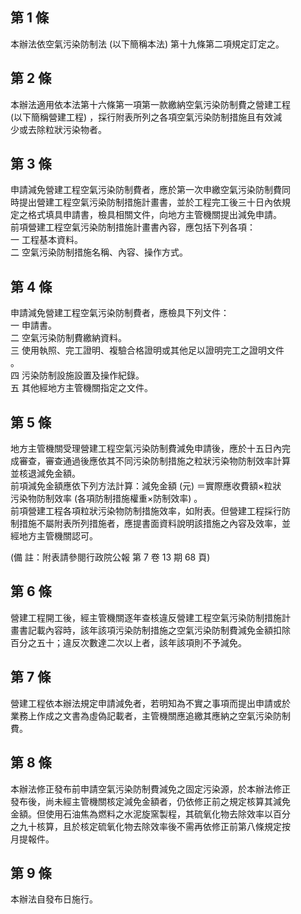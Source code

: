 第 1 條
-------
本辦法依空氣污染防制法 (以下簡稱本法) 第十九條第二項規定訂定之。

第 2 條
-------
本辦法適用依本法第十六條第一項第一款繳納空氣污染防制費之營建工程  
 (以下簡稱營建工程) ，採行附表所列之各項空氣污染防制措施且有效減  
少或去除粒狀污染物者。

第 3 條
-------
申請減免營建工程空氣污染防制費者，應於第一次申繳空氣污染防制費同  
時提出營建工程空氣污染防制措施計畫書，並於工程完工後三十日內依規  
定之格式填具申請書，檢具相關文件，向地方主管機關提出減免申請。  
前項營建工程空氣污染防制措施計畫書內容，應包括下列各項：  
一  工程基本資料。  
二  空氣污染防制措施名稱、內容、操作方式。

第 4 條
-------
申請減免營建工程空氣污染防制費者，應檢具下列文件：  
一  申請書。  
二  空氣污染防制費繳納資料。  
三  使用執照、完工證明、複驗合格證明或其他足以證明完工之證明文件  
    。  
四  污染防制設施設置及操作紀錄。  
五  其他經地方主管機關指定之文件。

第 5 條
-------
地方主管機關受理營建工程空氣污染防制費減免申請後，應於十五日內完  
成審查，審查通過後應依其不同污染防制措施之粒狀污染物防制效率計算  
並核退減免金額。  
前項減免金額應依下列方法計算：減免金額 (元) ＝實際應收費額×粒狀  
污染物防制效率 (各項防制措施權重×防制效率) 。  
前項營建工程各項粒狀污染物防制措施效率，如附表。但營建工程採行防  
制措施不屬附表所列措施者，應提書面資料說明該措施之內容及效率，並  
經地方主管機關認可。  
  
 (備      註：附表請參閱行政院公報 第 7 卷 13 期 68 頁)

第 6 條
-------
營建工程開工後，經主管機關逐年查核違反營建工程空氣污染防制措施計  
畫書記載內容時，該年該項污染防制措施之空氣污染防制費減免金額扣除  
百分之五十；違反次數達二次以上者，該年該項則不予減免。

第 7 條
-------
營建工程依本辦法規定申請減免者，若明知為不實之事項而提出申請或於  
業務上作成之文書為虛偽記載者，主管機關應追繳其應納之空氣污染防制  
費。

第 8 條
-------
本辦法修正發布前申請空氣污染防制費減免之固定污染源，於本辦法修正  
發布後，尚未經主管機關核定減免金額者，仍依修正前之規定核算其減免  
金額。但使用石油焦為燃料之水泥旋窯製程，其硫氧化物去除效率以百分  
之九十核算，且於核定硫氧化物去除效率後不需再依修正前第八條規定按  
月提報件。

第 9 條
-------
本辦法自發布日施行。

